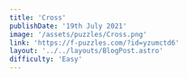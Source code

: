 ```yaml
---
title: 'Cross'
publishDate: '19th July 2021'
image: '/assets/puzzles/Cross.png'
link: 'https://f-puzzles.com/?id=yzumctd6'
layout: '../../layouts/BlogPost.astro'
difficulty: 'Easy'
---
```

